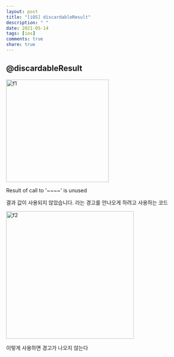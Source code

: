 ```yaml
---
layout: post
title: "[iOS] discardableResult"
description: " "
date: 2021-05-14
tags: [ios]
comments: true
share: true
---
```


## @discardableResult

<img width="278" alt="f1" src="https://user-images.githubusercontent.com/45002556/108619540-e6a62100-7468-11eb-84f3-de7168256d09.png">

Result of call to '~~~~' is unused

결과 값이 사용되지 않았습니다. 라는 경고를 안나오게 하려고 사용하는 코드

<img width="346" alt="f2" src="https://user-images.githubusercontent.com/45002556/108619543-e7d74e00-7468-11eb-81a3-5957c2266d5a.png">

이렇게 사용하면 경고가 나오지 않는다
